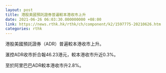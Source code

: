 ```yaml
---
layout: post
title: 港股美國預託證券普遍較本港收市上升
date: 2021-06-26 06:03:30.000000000 +08:00
link: https://news.rthk.hk/rthk/ch/component/k2/1597775-20210626.htm
categories: rthk
---
```


港股美國預託證券（ADR）普遍較本港收市上升。

滙控ADR收市折合報46.23港元，較本港收市升近0.3%。

至於阿里巴巴ADR較本港收市升2.8%。
